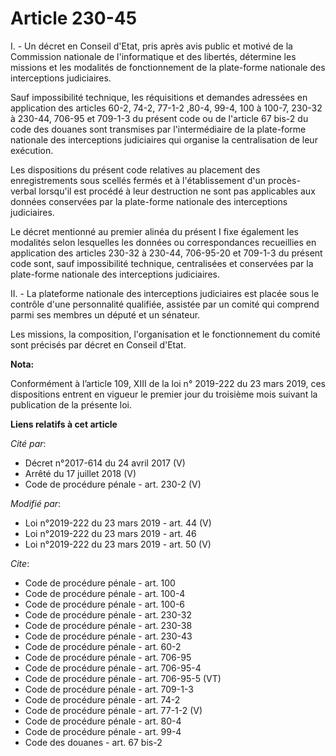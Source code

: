 # Article 230-45

I. - Un décret en Conseil d'Etat, pris après avis public et motivé de la Commission nationale de l'informatique et des
libertés, détermine les missions et les modalités de fonctionnement de la plate-forme nationale des interceptions
judiciaires.

Sauf impossibilité technique, les réquisitions et demandes adressées en application des articles 60-2, 74-2, 77-1-2 ,80-4,
99-4, 100 à 100-7, 230-32 à 230-44, 706-95 et 709-1-3 du présent code ou de l'article 67 bis-2 du code des douanes sont
transmises par l'intermédiaire de la plate-forme nationale des interceptions judiciaires qui organise la centralisation de
leur exécution.

Les dispositions du présent code relatives au placement des enregistrements sous scellés fermés et à l'établissement d'un
procès-verbal lorsqu'il est procédé à leur destruction ne sont pas applicables aux données conservées par la plate-forme
nationale des interceptions judiciaires.

Le décret mentionné au premier alinéa du présent I fixe également les modalités selon lesquelles les données ou
correspondances recueillies en application des articles 230-32 à 230-44, 706-95-20 et 709-1-3 du présent code sont, sauf
impossibilité technique, centralisées et conservées par la plate-forme nationale des interceptions judiciaires.

II. - La plateforme nationale des interceptions judiciaires est placée sous le contrôle d'une personnalité qualifiée,
assistée par un comité qui comprend parmi ses membres un député et un sénateur.

Les missions, la composition, l'organisation et le fonctionnement du comité sont précisés par décret en Conseil d'Etat.

**Nota:**

Conformément à l’article 109, XIII de la loi n° 2019-222 du 23 mars 2019, ces dispositions entrent en vigueur le premier jour
du troisième mois suivant la publication de la présente loi.

**Liens relatifs à cet article**

_Cité par_:

  - Décret n°2017-614 du 24 avril 2017 (V)
  - Arrêté du 17 juillet 2018 (V)
  - Code de procédure pénale - art. 230-2 (V)

_Modifié par_:

  - Loi n°2019-222 du 23 mars 2019 - art. 44 (V)
  - Loi n°2019-222 du 23 mars 2019 - art. 46
  - Loi n°2019-222 du 23 mars 2019 - art. 50 (V)

_Cite_:

  - Code de procédure pénale - art. 100
  - Code de procédure pénale - art. 100-4
  - Code de procédure pénale - art. 100-6
  - Code de procédure pénale - art. 230-32
  - Code de procédure pénale - art. 230-38
  - Code de procédure pénale - art. 230-43
  - Code de procédure pénale - art. 60-2
  - Code de procédure pénale - art. 706-95
  - Code de procédure pénale - art. 706-95-4
  - Code de procédure pénale - art. 706-95-5 (VT)
  - Code de procédure pénale - art. 709-1-3
  - Code de procédure pénale - art. 74-2
  - Code de procédure pénale - art. 77-1-2 (V)
  - Code de procédure pénale - art. 80-4
  - Code de procédure pénale - art. 99-4
  - Code des douanes - art. 67 bis-2
